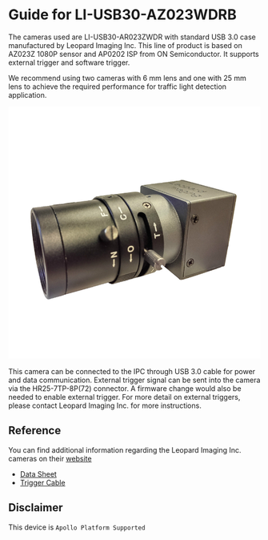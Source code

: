 # Guide for LI-USB30-AZ023WDRB

The cameras used are LI-USB30-AR023ZWDR with standard USB 3.0 case manufactured by Leopard Imaging Inc. This line of product is based on AZ023Z 1080P sensor and AP0202 ISP from ON Semiconductor. It supports external trigger and software trigger.

We recommend using two cameras with 6 mm lens and one with 25 mm lens to achieve the required performance for traffic light detection application.

![camera_image](images/LI-USB30-AZ023ZWDRB.png)

This camera can be connected to the IPC through USB 3.0 cable for power and data communication. External trigger signal can be sent into the camera via the HR25-7TP-8P(72) connector. A firmware change would also be needed to enable external trigger. For more detail on external triggers, please contact Leopard Imaging Inc. for more instructions.

## Reference

You can find additional information regarding the Leopard Imaging Inc. cameras on their [website](https://leopardimaging.com/product/li-usb30-ar023zwdrb/)

* [Data Sheet](https://www.leopardimaging.com/LI-USB30-AR023ZWDRB_datasheet.pdf)
* [Trigger Cable](https://leopardimaging.com/product/li-usb3-trig_cable/)

## Disclaimer
This device is `Apollo Platform Supported`

